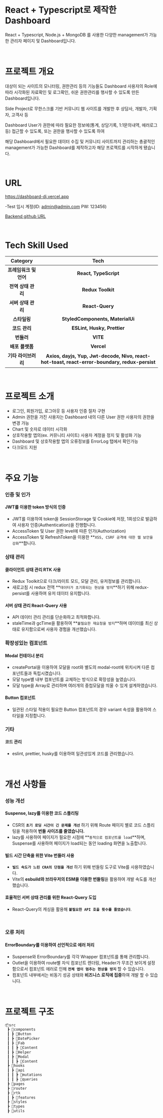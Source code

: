 # React + Typescript로 제작한 Dashboard

React + Typescript, Node.js + MongoDB 를 사용한 다양한 management가 가능한 관리자 페이지 및 Dashboard입니다.

<br/>

# 프로젝트 개요

대상이 되는 사이트의 모니터링, 권한관리 등의 기능들도 Dashboard 사용자의 Role에 따라 시각화된 자료확인 및 로그확인, 쉬운 권한관리를 행사할 수 있도록 만든 Dashboard입니다.

Side Project로 무한스크롤 기반 커뮤니티 웹 사이트를 개발한 후 상담사, 개발자, 기획자, 고객사 등

Dashboard User가 권한에 따라 필요한 정보에(통계, 상담기록, 1:1문의내역, 에러로그 등) 접근할 수 있도록, 또는 권한을 행사할 수 있도록 하여

해당 Dashboard에서 필요한 데이터 수집 및 커뮤니티 사이트까지 관리하는 총괄적인 management가 가능한 Dashboard를 제작하고자 해당 프로젝트를 시작하게 됐습니다.

<br/>

# URL

https://dashboard-dj.vercel.app

-Test 임시 계정(ID: admin@admin.com PW: 123456)

[Backend github URL](https://github.com/gksgks666/Dashboard-Server)

<br/>

# Tech Skill Used

|        Category        |                                             Tech                                              |
| :--------------------: | :-------------------------------------------------------------------------------------------: |
| **프레임워크 및 언어** |                                     **React, TypeScript**                                     |
|   **전역 상태 관리**   |                                       **Redux Toolkit**                                       |
|   **서버 상태 관리**   |                                        **React-Query**                                        |
|      **스타일링**      |                               **StyledComponents, MaterialUi**                                |
|     **코드 관리**      |                                  **ESLint, Husky, Prettier**                                  |
|       **번들러**       |                                           **VITE**                                            |
|    **배포 플랫폼**     |                                          **Vercel**                                           |
|  **기타 라이브러리**   | **Axios, dayjs, Yup, Jwt-decode, Nivo, react-hot-toast, react-error-boundary, redux-persist** |

<br/>

# 프로젝트 소개
- 로그인, 회원가입, 로그아웃 등 사용자 인증 절차 구현
- Admin 권한을 가진 사용자는 Dashboard 내의 다른 User 권한 사용자의 권한을 변경 가능
- Chart 및 숫자로 데이터 시각화
- 상호작용할 앱의(ex. 커뮤니티 사이트) 사용자 계정을 정지 및 활성화 기능
- Dashboard 및 상호작용할 앱의 오류정보를 ErrorLog 탭에서 확인가능
- 다크모드 지원

<br/>

# 주요 기능
### 인증 및 인가
#### JWT를 이용한 token 방식의 인증
- JWT를 이용하여 token을 SessionStorage 및 Cookie에 저장, 1회성으로 발급하여 사용자 인증(Authentication)을 진행합니다.
- AccessToken 및 User 권한 level에 따른 인가(Authorization)
- AccessToken 및 RefreshToken을 이용한 **`XSS, CSRF 공격에 대한 웹 보안을 강화`**합니다.

### 상태 관리
#### 클라이언트 상태 관리 RTK 사용
- Redux Toolkit으로 다크/라이트 모드, 모달 관리, 유저정보를 관리합니다.
- 새로고침 시 redux 전역 **`데이터가 초기화되는 현상을 방지`**하기 위해 redux-persist를 사용하여 유저 데이터 유지합니다.

#### 서버 상태 관리 React-Query 사용
- API 데이터 관리 관리를 단순화하고 최적화합니다.
- staleTime과 gcTime을 활용하여 **`불필요한 재요청을 방지`**하며 데이터를 최신 상태로 유지함으로써 사용자 경험을 개선했습니다.

### 확장성있는 컴포넌트
#### Modal 컨테이너 분리
- createPortal을 이용하여 모달을 root와 별도의 modal-root에 위치시켜 다른 컴포넌트들과 독립시켰습니다.
- 모달 type별 내부 컴포넌트를 교체하는 방식으로 확장성을 높였습니다.
- 모달 type을 Array로 관리하며 여러개의 중첩모달을 띄울 수 있게 설계하였습니다.
#### Button 컴포넌트
- 일관된 스타일 적용이 필요한 Button 컴포넌트의 경우 variant 속성을 활용하여 스타일을 지정합니다.

### 기타
#### 코드 관리
- eslint, prettier, husky를 이용하여 일관성있게 코드를 관리했습니다.

<br/>

# 개선 사항들
### 성능 개선
#### Suspense, lazy를 이용한 코드 스플리팅
- CSR의 **`초기 로딩 시간이 긴 문제를 개선`** 하기 위해 Route 페이지 별로 코드 스플리팅을 적용하여 **번들 사이즈를 줄였습니다.**
- lazy를 사용하여 페이지가 필요한 시점에 **`동적으로 컴포넌트를 load`**하며, Suspense를 사용하여 페이지가 load되는 동안 loading 화면을 노출합니다.

#### 빌드 시간 단축을 위한 Vite 번들러 사용
- **`빌드 속도가 느린 CRA의 단점을 개선`** 하기 위해 번들링 도구로 Vite를 사용하였습니다.
- Vite의 **esbuild와 브라우저의 ESM을 이용한 번들링**을 활용하여 개발 속도를 개선했습니다.

#### 효율적인 서버 상태 관리를 위한 React-Query 도입
- React-Query의 캐싱을 활용해 **`불필요한 API 호출 횟수를 줄였습니다`**.

<br/>

### 오류 처리
#### ErrorBoundary를 이용하여 선언적으로 에러 처리
- Suspense와 ErrorBoundary를 각각 Wrapper 컴포넌트를 통해 관리합니다.
- Outlet을 이용하여 route별 자식 컴포넌트 렌더링, Header가 무조건 보이게 설정함으로서 컴포넌트 에러로 인해 **`전체 앱이 멈추는 현상을 방지`** 할 수 있습니다.
- 컴포넌트 내부에서는 비동기 성공 상태와 **비즈니스 로직에 집중**하여 개발 할 수 있습니다.

<br/>

# 프로젝트 구조
```bash
📦src
 ┣ 📂components
 ┃ ┣ 📂Button
 ┃ ┣ 📂DatePicker
 ┃ ┣ 📂Fab
 ┃ ┃ ┣ 📂Content
 ┃ ┣ 📂Helper
 ┃ ┣ 📂Modal
 ┃ ┃ ┣ 📂Content
 ┣ 📂hooks
 ┃ ┣ 📂api
 ┃ ┃ ┣ 📂mutations
 ┃ ┃ ┣ 📂queries
 ┣ 📂pages
 ┣ 📂router
 ┣ 📂rtk
 ┃ ┣ 📂features
 ┣ 📂styles
 ┣ 📂types
 ┣ 📂utils
```
